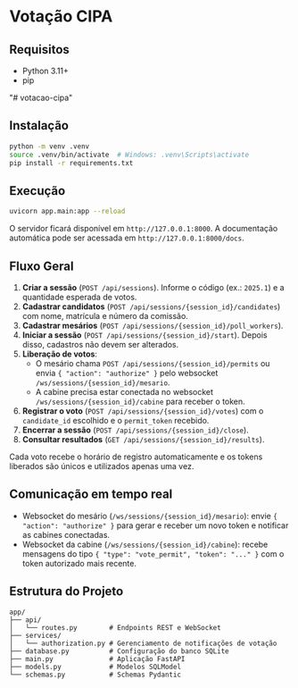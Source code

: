 # Votação CIPA

## Requisitos

- Python 3.11+
- pip

"# votacao-cipa" 
## Instalação

```bash
python -m venv .venv
source .venv/bin/activate  # Windows: .venv\Scripts\activate
pip install -r requirements.txt
```

## Execução

```bash
uvicorn app.main:app --reload
```

O servidor ficará disponível em `http://127.0.0.1:8000`. A documentação automática pode ser acessada em `http://127.0.0.1:8000/docs`.

## Fluxo Geral

1. **Criar a sessão** (`POST /api/sessions`). Informe o código (ex.: `2025.1`) e a quantidade esperada de votos.
2. **Cadastrar candidatos** (`POST /api/sessions/{session_id}/candidates`) com nome, matrícula e número da comissão.
3. **Cadastrar mesários** (`POST /api/sessions/{session_id}/poll_workers`).
4. **Iniciar a sessão** (`POST /api/sessions/{session_id}/start`). Depois disso, cadastros não devem ser alterados.
5. **Liberação de votos**:
   - O mesário chama `POST /api/sessions/{session_id}/permits` ou envia `{ "action": "authorize" }` pelo websocket `/ws/sessions/{session_id}/mesario`.
   - A cabine precisa estar conectada no websocket `/ws/sessions/{session_id}/cabine` para receber o token.
6. **Registrar o voto** (`POST /api/sessions/{session_id}/votes`) com o `candidate_id` escolhido e o `permit_token` recebido.
7. **Encerrar a sessão** (`POST /api/sessions/{session_id}/close`).
8. **Consultar resultados** (`GET /api/sessions/{session_id}/results`).

Cada voto recebe o horário de registro automaticamente e os tokens liberados são únicos e utilizados apenas uma vez.

## Comunicação em tempo real

- Websocket do mesário (`/ws/sessions/{session_id}/mesario`): envie `{ "action": "authorize" }` para gerar e receber um novo token e notificar as cabines conectadas.
- Websocket da cabine (`/ws/sessions/{session_id}/cabine`): recebe mensagens do tipo `{ "type": "vote_permit", "token": "..." }` com o token autorizado mais recente.

## Estrutura do Projeto

```
app/
├── api/
│   └── routes.py        # Endpoints REST e WebSocket
├── services/
│   └── authorization.py # Gerenciamento de notificações de votação
├── database.py          # Configuração do banco SQLite
├── main.py              # Aplicação FastAPI
├── models.py            # Modelos SQLModel
└── schemas.py           # Schemas Pydantic
```
